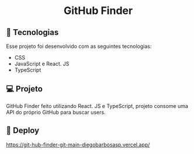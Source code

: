 <h1 align="center"> GitHub Finder </h1>



## 🚀 Tecnologias

Esse projeto foi desenvolvido com as seguintes tecnologias:

- CSS
- JavaScript e React. JS
- TypeScript

## 💻 Projeto

GitHub Finder feito utilizando React. JS e TypeScript, projeto consome uma API do próprio GitHub para buscar users.

## 🔖 Deploy

https://git-hub-finder-git-main-diegobarbosasp.vercel.app/






